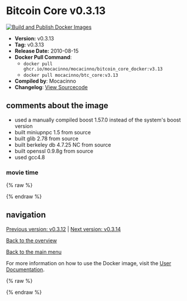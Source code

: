 # Bitcoin Core v0.3.13

[![Build and Publish Docker Images](https://github.com/mocacinno/bitcoin_core_docker/actions/workflows/build-and-publish.yml/badge.svg?branch=v3.13)](https://github.com/mocacinno/bitcoin_core_docker/actions/workflows/build-and-publish.yml)

- **Version:** v0.3.13
- **Tag:** v0.3.13
- **Release Date:** 2010-08-15
- **Docker Pull Command**:
  - `docker pull ghcr.io/mocacinno/mocacinno/bitcoin_core_docker:v3.13`
  - `docker pull mocacinno/btc_core:v3.13`
- **Compiled by**: Mocacinno
- **Changelog**: [View Sourcecode](https://github.com/bitcoin/bitcoin/tree/v0.3.13)

## comments about the image

- used a manually compiled boost 1.57.0 instead of the system's boost version
- built miniupnpc 1.5 from source
- built glib 2.78 from source
- built berkeley db 4.7.25 NC from source
- built openssl 0.9.8g from source
- used gcc4.8

### movie time

{% raw %}
<link rel="stylesheet" href="https://mocacinno.com/asciinema-player.css">
   <div id="fullnode"></div>
   <script src="https://mocacinno.com/asciinema-player.min.js"></script>
   <script>
      AsciinemaPlayer.create('./casts/v0.3.13.cast', document.getElementById('fullnode'));
   </script>
{% endraw %}

## navigation

[Previous version: v0.3.12](./v3.12.md) | [Next version: v0.3.14](./v3.14.md)

[Back to the overview](./Readme.md)

[Back to the main menu](../Readme.md)

For more information on how to use the Docker image, visit the [User Documentation](../userdocs/Readme.md).

<!-- Google tag (gtag.js) -->
{% raw %}
<script async src="https://www.googletagmanager.com/gtag/js?id=G-BPC6NC6FF9"></script>
<script>
  window.dataLayer = window.dataLayer || [];
  function gtag(){dataLayer.push(arguments);}
  gtag('js', new Date());
  gtag('config', 'G-BPC6NC6FF9');
</script>
{% endraw %}

